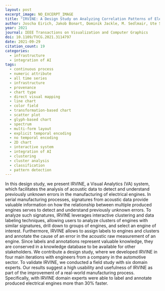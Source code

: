 ```yaml
---
layout: post
excerpt_image: NO_EXCERPT_IMAGE
title: "IRVINE: A Design Study on Analyzing Correlation Patterns of Electrical Engines"
author: Joscha Eirich, Jakob Bonart, Dominik Jackle, M. Sedlmair, Ute Schmid, K. Fischbach, Tobias Schreck & J. Bernard
year: 2021
journal: IEEE Transactions on Visualization and Computer Graphics
doi: 10.1109/TVCG.2021.3114797
date: 2021-09-29
citation_count: 19
categories:
  - infrastructure
  - integration of AI
tags:
  - continuous process
  - numeric attribute
  - all time series
  - infrastructure
  - provenance
  - chart type
  - direct visual mapping
  - line chart
  - color field
  - transformation-based chart
  - scatter plot
  - glyph-based chart
  - spectrum
  - multi-form layout
  - explicit temporal encoding
  - no temporal encoding
  - 2D chart
  - interactive system
  - integration of AI
  - clustering
  - cluster analysis
  - classification
  - pattern detection
---
```

In this design study, we present IRVINE, a Visual Analytics (VA) system, which facilitates the analysis of acoustic data to detect and understand previously unknown errors in the manufacturing of electrical engines. In serial manufacturing processes, signatures from acoustic data provide valuable information on how the relationship between multiple produced engines serves to detect and understand previously unknown errors. To analyze such signatures, IRVINE leverages interactive clustering and data labeling techniques, allowing users to analyze clusters of engines with similar signatures, drill down to groups of engines, and select an engine of interest. Furthermore, IRVINE allows to assign labels to engines and clusters and annotate the cause of an error in the acoustic raw measurement of an engine. Since labels and annotations represent valuable knowledge, they are conserved in a knowledge database to be available for other stakeholders. We contribute a design study, where we developed IRVINE in four main iterations with engineers from a company in the automotive sector. To validate IRVINE, we conducted a field study with six domain experts. Our results suggest a high usability and usefulness of IRVINE as part of the improvement of a real-world manufacturing process. Specifically, with IRVINE domain experts were able to label and annotate produced electrical engines more than 30% faster.
